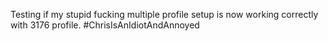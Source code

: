Testing if my stupid fucking multiple profile setup is now working
correctly with 3176 profile.  #ChrisIsAnIdiotAndAnnoyed

